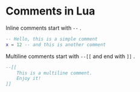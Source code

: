 Comments in Lua
===============

Inline comments start with `--` .

```lua
-- Hello, this is a simple comment
x = 12 -- and this is another comment
```

Multiline comments start with `--[[` and end with `]]` .

```lua
--[[
    This is a multiline comment.
    Enjoy it!
]]
```